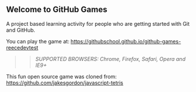 ## Welcome to GitHub Games

A project based learning activity for people who are getting started with Git and GitHub.

You can play the game at: https://githubschool.github.io/github-games-reecedevtest

>> _*SUPPORTED BROWSERS*: Chrome, Firefox, Safari, Opera and IE9+_

This fun open source game was cloned from: https://github.com/jakesgordon/javascript-tetris
